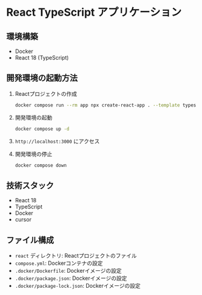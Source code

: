 # React TypeScript アプリケーション

## 環境構築
- Docker
- React 18 (TypeScript)

## 開発環境の起動方法
1. Reactプロジェクトの作成
   ```bash
   docker compose run --rm app npx create-react-app . --template typescript
   ```

2. 開発環境の起動
   ```bash
   docker compose up -d
   ```

3. `http://localhost:3000` にアクセス

4. 開発環境の停止
   ```bash
   docker compose down
   ```

## 技術スタック
- React 18
- TypeScript
- Docker
- cursor

## ファイル構成
- `react` ディレクトリ: Reactプロジェクトのファイル
- `compose.yml`: Dockerコンテナの設定
- `.docker/Dockerfile`: Dockerイメージの設定
- `.docker/package.json`: Dockerイメージの設定
- `.docker/package-lock.json`: Dockerイメージの設定
